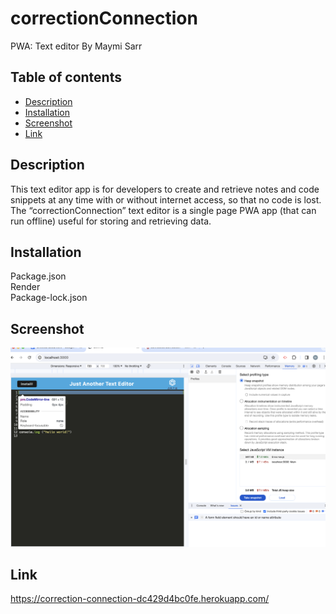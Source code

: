 # correctionConnection
PWA: Text editor
By Maymi Sarr


## Table of contents
- [Description](#description)
- [Installation](#installation)
- [Screenshot](#screenshot)
- [Link](#link)

## Description
This text editor app is for developers to create and retrieve notes and code snippets at any time with or without internet access, so that no code is lost. The “correctionConnection” text editor is a single page PWA app (that can run offline) useful for storing and retrieving data.

## Installation
<div>Package.json</div>
<div>Render</div>
<div>Package-lock.json</div>

## Screenshot
![](./JATEscreenshot.png)

## Link
https://correction-connection-dc429d4bc0fe.herokuapp.com/
